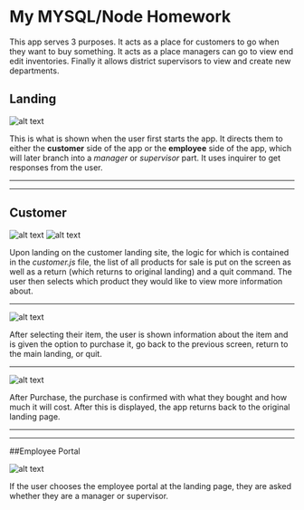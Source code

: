 # My MYSQL/Node Homework

This app serves 3 purposes. It acts as a place for customers to go when they want to buy something. It acts as a place managers can go to view end edit inventories. Finally it allows district supervisors to view and create new departments.


## Landing

![alt text](https://imgur.com/6XP96ys.jpg "Landing Page")

This is what is shown when the user first starts the app. It directs them to either the **customer** side of the app or the **employee** side of the app, which will later branch into a *manager* or *supervisor* part. It uses inquirer to get responses from the user.
***
***

## Customer

![alt text](https://imgur.com/7Ni0rMY.jpg "Customer Selection")
![alt text](https://imgur.com/VMcB3dW.jpg "Customer Selection")

Upon landing on the customer landing site, the logic for which is contained in the *customer.js* file, the list of all products for sale is put on the screen as well as a return (which returns to original landing) and a quit command. The user then selects which product they would like to view more information about.

***

![alt text](https://imgur.com/58hw9tY.jpg "Pre Purchase")

After selecting their item, the user is shown information about the item and is given the option to purchase it, go back to the previous screen, return to the main landing, or quit.

***

![alt text](https://imgur.com/PE5t8TK.jpg "Post Purchase")

After Purchase, the purchase is confirmed with what they bought and how much it will cost. After this is displayed, the app returns back to the original landing page.

***
***

##Employee Portal

![alt text](https://imgur.com/8XvJvmt.jpg "Manager/Supervisor Selection")

If the user chooses the employee portal at the landing page, they are asked whether they are a manager or supervisor.
